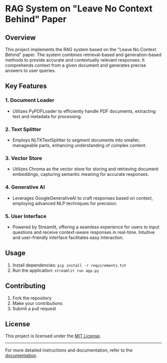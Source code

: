 # RAG System on "Leave No Context Behind" Paper

## Overview
This project implements the RAG system based on the "Leave No Context Behind" paper. The system combines retrieval-based and generation-based methods to provide accurate and contextually relevant responses. It comprehends context from a given document and generates precise answers to user queries.

## Key Features

### 1. Document Loader
- Utilizes PyPDFLoader to efficiently handle PDF documents, extracting text and metadata for processing.

### 2. Text Splitter
- Employs NLTKTextSplitter to segment documents into smaller, manageable parts, enhancing understanding of complex content.

### 3. Vector Store
- Utilizes Chroma as the vector store for storing and retrieving document embeddings, capturing semantic meaning for accurate responses.

### 4. Generative AI
- Leverages GoogleGenerativeAI to craft responses based on context, employing advanced NLP techniques for precision.

### 5. User Interface
- Powered by Streamlit, offering a seamless experience for users to input questions and receive context-aware responses in real-time. Intuitive and user-friendly interface facilitates easy interaction.

## Usage
1. Install dependencies: `pip install -r requirements.txt`
2. Run the application: `streamlit run app.py`

## Contributing
1. Fork the repository
2. Make your contributions
3. Submit a pull request

## License
This project is licensed under the [MIT License](LICENSE).

---

For more detailed instructions and documentation, refer to the [documentation](docs/README.md).
